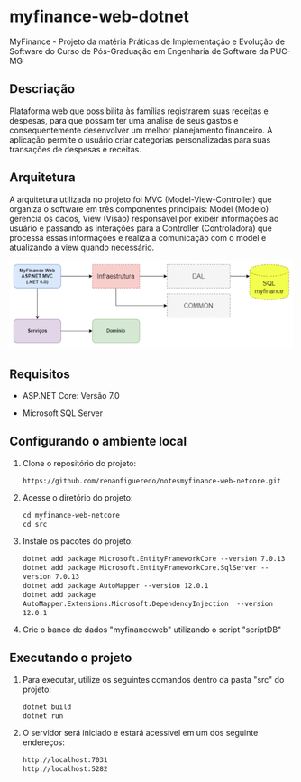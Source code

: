 # myfinance-web-dotnet
MyFinance - Projeto da matéria Práticas de Implementação e Evolução de Software do Curso de Pós-Graduação em Engenharia de Software da PUC-MG



## Descriação
Plataforma web que possibilita às famílias registrarem suas receitas e despesas, para que possam ter uma analise de seus gastos e consequentemente desenvolver um melhor planejamento financeiro.
A aplicação permite o usuário criar categorias personalizadas para suas transações de despesas e receitas.

## Arquitetura

A arquitetura utilizada no projeto foi MVC (Model-View-Controller) que organiza o software em três componentes principais: Model (Modelo) gerencia os dados, View (Visão) responsável por exibeir informações ao usuário e passando as interações para a Controller (Controladora) que processa essas informações e realiza a comunicação com o model e atualizando a view quando necessário.

<img src="/myfinance-web-netcore/src/Image/DiagramaArquitetura.png">

## Requisitos

- ASP.NET Core: Versão 7.0

- Microsoft SQL Server

## Configurando o ambiente local

1. Clone o repositório do projeto:

   ```
   https://github.com/renanfigueredo/notesmyfinance-web-netcore.git
   ```

2. Acesse o diretório do projeto:

   ```
   cd myfinance-web-netcore
   cd src
   ```

3. Instale os pacotes do projeto:

   ```
   dotnet add package Microsoft.EntityFrameworkCore --version 7.0.13
   dotnet add package Microsoft.EntityFrameworkCore.SqlServer --version 7.0.13
   dotnet add package AutoMapper --version 12.0.1
   dotnet add package AutoMapper.Extensions.Microsoft.DependencyInjection  --version 12.0.1
   ```

4. Crie o banco de dados "myfinanceweb" utilizando o script "scriptDB"


## Executando o projeto

1. Para executar, utilize os seguintes comandos dentro da pasta "src" do projeto:

   ```
   dotnet build
   dotnet run
   ```

2. O servidor será iniciado e estará acessível em um dos seguinte endereços:

   ```
   http://localhost:7031
   http://localhost:5282
   ```